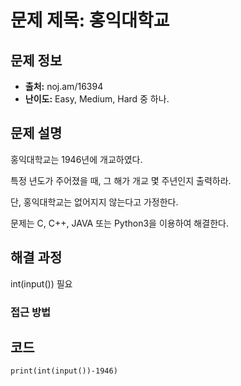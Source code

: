 # 문제 제목: 홍익대학교

## 문제 정보
- **출처:** noj.am/16394
- **난이도:** Easy, Medium, Hard 중 하나.

## 문제 설명
홍익대학교는 1946년에 개교하였다.

특정 년도가 주어졌을 때, 그 해가 개교 몇 주년인지 출력하라.

단, 홍익대학교는 없어지지 않는다고 가정한다.

문제는 C, C++, JAVA 또는 Python3을 이용하여 해결한다.

## 해결 과정
int(input()) 필요
### 접근 방법

## 코드
```python3
print(int(input())-1946)
